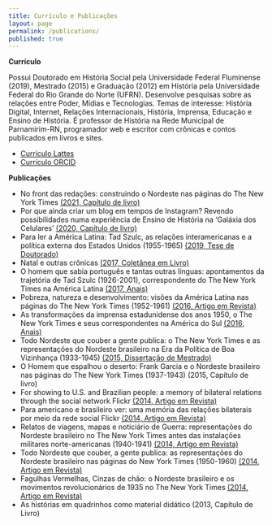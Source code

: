 ```yaml
---
title: Currículo e Publicações
layout: page
permalink: /publications/
published: true
---
```


**Currículo**

Possui Doutorado em História Social pela Universidade Federal Fluminense (2019), Mestrado (2015) e Graduação (2012) em História pela Universidade Federal do Rio Grande do Norte (UFRN). Desenvolve pesquisas sobre as relações entre Poder, Mídias e Tecnologias. Temas de interesse: História Digital, Internet, Relações Internacionais, História, Imprensa, Educação e Ensino de História. É professor de História na Rede Municipal de Parnamirim-RN, programador web e escritor com crônicas e contos publicados em livros e sites.

- [Currículo Lattes](http://lattes.cnpq.br/5459229452533929)
- [Currículo ORCID](https://orcid.org/0000-0002-2094-8216)

**Publicações**

- No front das redações: construindo o Nordeste nas páginas do The New York Times [(2021, Capítulo de livro)](https://www.ideiaeditora.com.br/produto/nordeste-do-brasil-na-ii-guerra-mundial/)
- Por que ainda criar um blog em tempos de Instagram? Revendo possibilidades numa experiência de Ensino de História na ‘Galáxia dos Celulares’ [(2020, Capítulo de livro)](https://simpohis2020midias.blogspot.com/p/joao-gilberto-neves-saraiva.html)
- Para ler a América Latina: Tad Szulc, as relações interamericanas e a política externa dos Estados Unidos (1955-1965) [(2019, Tese de Doutorado)](https://www.historia.uff.br/academico/media/aluno/2053/projeto/Tese-joao-gilberto-neves-saraiva.pdf)
- Natal e outras crônicas [(2017, Coletânea em Livro)](https://repositorio.ufrn.br/jspui/bitstream/123456789/21995/1/Natal%20e%20outras%20cr%C3%B4nicas.pdf)
- O homem que sabia português e tantas outras línguas: apontamentos da trajetória de Tad Szulc (1926-2001), correspondente do The New York Times na América Latina [(2017, Anais)](http://historiadoseua.uff.br/wp-content/uploads/sites/113/2019/11/Anais-IV-ENEUA.pdf)
- Pobreza, natureza e desenvolvimento: visões da América Latina nas páginas do The New York Times (1952-1961) [(2016, Artigo em Revista)](https://www.revista.ueg.br/index.php/revistahistoria/article/view/4957)
- As transformações da imprensa estadunidense dos anos 1950, o The New York Times e seus correspondentes na América do Sul [(2016, Anais)](http://historiadoseua.uff.br/wp-content/uploads/sites/113/2019/11/Anais-III-ENEUA.pdf)
- Todo Nordeste que couber a gente publica: o The New York Times e as representações do Nordeste brasileiro na Era da Política de Boa Vizinhança (1933-1945) [(2015, Dissertação de Mestrado)](https://repositorio.ufrn.br/jspui/bitstream/123456789/19866/1/JoaoGilbertoNevesSaraiva_DISSERT.pdf)
- O Homem que espalhou o deserto: Frank Garcia e o Nordeste brasileiro nas páginas do The New York Times (1937-1943) (2015, Capítulo de livro)
- For showing to U.S. and Brazilian people: a memory of bilateral relations through the social network Flickr [(2014, Artigo em Revista)](https://www.periodicos.udesc.br/index.php/tempo/article/view/2175180306122014308)
- Para americano e brasileiro ver: uma memória das relações bilaterais por meio da rede social Flickr [(2014, Artigo em Revista)](https://www.revistas.udesc.br/index.php/tempo/article/view/2175180306122014085)
- Relatos de viagens, mapas e noticiário de Guerra: representações do Nordeste brasileiro no The New York Times antes das instalações militares norte-americanas (1940-1941) [(2014, Artigo em Revista)](https://periodicos.ufrn.br/espacialidades/article/view/17710)
- Todo Nordeste que couber, a gente publica: as representações do Nordeste brasileiro nas páginas do New York Times (1950-1960) [(2014, Artigo em Revista)](https://www.seer.ufal.br/index.php/criticahistorica/article/view/2938)
- Fagulhas Vermelhas, Cinzas de chão: o Nordeste brasileiro e os movimentos revolucionários de 1935 no The New York Times [(2014, Artigo em Revista)](http://e-revista.unioeste.br/index.php/espacoplural/article/download/12279/8527)
- As histórias em quadrinhos como material didático (2013, Capítulo de Livro)
